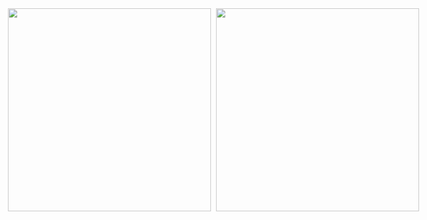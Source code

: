 <div style="display: flex; justify-content: center; gap: 10px;">
  <img src="https://github-readme-stats.vercel.app/api?username=kaws-kr&show_icons=true&theme=dark&count_private=true&locale=kr" width="400" />
  <img src="https://github-readme-stats.vercel.app/api/top-langs/?username=kaws-kr&langs_count=20&layout=compact" width="400" />
</div>
